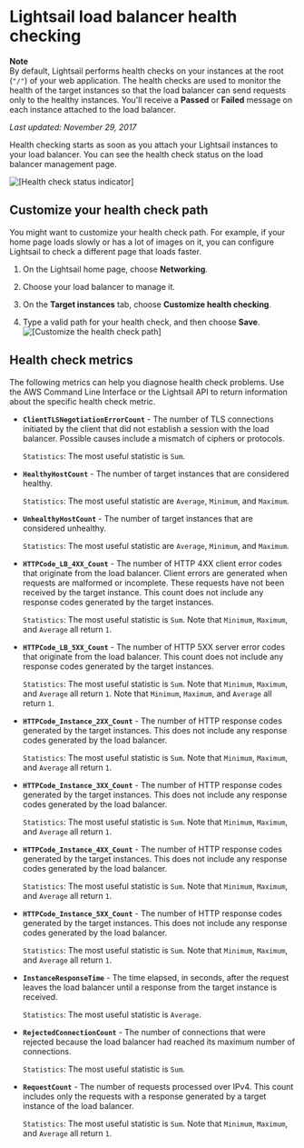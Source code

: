 # Lightsail load balancer health checking<a name="understanding-lightsail-load-balancer-health-checking"></a>

**Note**  
By default, Lightsail performs health checks on your instances at the root \(`"/"`\) of your web application\. The health checks are used to monitor the health of the target instances so that the load balancer can send requests only to the healthy instances\. You'll receive a **Passed** or **Failed** message on each instance attached to the load balancer\.

 *Last updated: November 29, 2017* 

Health checking starts as soon as you attach your Lightsail instances to your load balancer\. You can see the health check status on the load balancer management page\.

![\[Health check status indicator\]](https://d9yljz1nd5001.cloudfront.net/en_us/b2fb86c05aa70ef4defbdc74847a0bb8/images/target-instances-health-check-passed.png)

## Customize your health check path<a name="why-customize-health-check-path"></a>

You might want to customize your health check path\. For example, if your home page loads slowly or has a lot of images on it, you can configure Lightsail to check a different page that loads faster\.

1. On the Lightsail home page, choose **Networking**\.

1. Choose your load balancer to manage it\.

1. On the **Target instances** tab, choose **Customize health checking**\.

1. Type a valid path for your health check, and then choose **Save**\.  
![\[Customize the health check path\]](https://d9yljz1nd5001.cloudfront.net/en_us/b2fb86c05aa70ef4defbdc74847a0bb8/images/customize-health-checking-path.png)

## Health check metrics<a name="health-check-metrics"></a>

The following metrics can help you diagnose health check problems\. Use the AWS Command Line Interface or the Lightsail API to return information about the specific health check metric\.
+ **`ClientTLSNegotiationErrorCount`** \- The number of TLS connections initiated by the client that did not establish a session with the load balancer\. Possible causes include a mismatch of ciphers or protocols\.

  `Statistics`: The most useful statistic is `Sum`\.
+ **`HealthyHostCount`** \- The number of target instances that are considered healthy\.

  `Statistics`: The most useful statistic are `Average`, `Minimum`, and `Maximum`\.
+ **`UnhealthyHostCount`** \- The number of target instances that are considered unhealthy\.

  `Statistics`: The most useful statistic are `Average`, `Minimum`, and `Maximum`\.
+ **`HTTPCode_LB_4XX_Count`** \- The number of HTTP 4XX client error codes that originate from the load balancer\. Client errors are generated when requests are malformed or incomplete\. These requests have not been received by the target instance\. This count does not include any response codes generated by the target instances\.

  `Statistics`: The most useful statistic is `Sum`\. Note that `Minimum`, `Maximum`, and `Average` all return `1`\.
+ **`HTTPCode_LB_5XX_Count`** \- The number of HTTP 5XX server error codes that originate from the load balancer\. This count does not include any response codes generated by the target instances\.

  `Statistics`: The most useful statistic is `Sum`\. Note that `Minimum`, `Maximum`, and `Average` all return `1`\. Note that `Minimum`, `Maximum`, and `Average` all return `1`\.
+ **`HTTPCode_Instance_2XX_Count`** \- The number of HTTP response codes generated by the target instances\. This does not include any response codes generated by the load balancer\.

  `Statistics`: The most useful statistic is `Sum`\. Note that `Minimum`, `Maximum`, and `Average` all return `1`\.
+ **`HTTPCode_Instance_3XX_Count`** \- The number of HTTP response codes generated by the target instances\. This does not include any response codes generated by the load balancer\. 

  `Statistics`: The most useful statistic is `Sum`\. Note that `Minimum`, `Maximum`, and `Average` all return `1`\.
+ **`HTTPCode_Instance_4XX_Count`** \- The number of HTTP response codes generated by the target instances\. This does not include any response codes generated by the load balancer\.

  `Statistics`: The most useful statistic is `Sum`\. Note that `Minimum`, `Maximum`, and `Average` all return `1`\.
+ **`HTTPCode_Instance_5XX_Count`** \- The number of HTTP response codes generated by the target instances\. This does not include any response codes generated by the load balancer\.

  `Statistics`: The most useful statistic is `Sum`\. Note that `Minimum`, `Maximum`, and `Average` all return `1`\.
+ **`InstanceResponseTime`** \- The time elapsed, in seconds, after the request leaves the load balancer until a response from the target instance is received\.

  `Statistics`: The most useful statistic is `Average`\.
+ **`RejectedConnectionCount`** \- The number of connections that were rejected because the load balancer had reached its maximum number of connections\.

  `Statistics`: The most useful statistic is `Sum`\.
+ **`RequestCount`** \- The number of requests processed over IPv4\. This count includes only the requests with a response generated by a target instance of the load balancer\.

  `Statistics`: The most useful statistic is `Sum`\. Note that `Minimum`, `Maximum`, and `Average` all return `1`\.